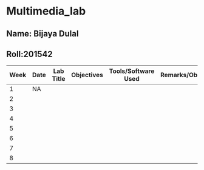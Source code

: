 # Multimedia_lab
## Name: Bijaya Dulal
## Roll:201542


| Week | Date       | Lab Title       | Objectives                | Tools/Software Used  | Remarks/Observations       |
|------|------------|-----------------|---------------------------|-----------------------|-----------------------------|
| 1    |  NA         |                 |                           |                       |                             |
| 2    |            |                 |                           |                       |                             |
| 3    |            |                 |                           |                       |                             |
| 4    |            |                 |                           |                       |                             |
| 5    |            |                 |                           |                       |                             |
| 6    |            |                 |                           |                       |                             |
| 7    |            |                 |                           |                       |                             |
| 8    |            |                 |                           |                       |                             |

